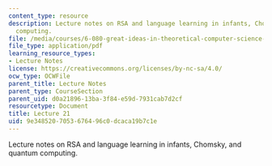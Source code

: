 ```yaml
---
content_type: resource
description: Lecture notes on RSA and language learning in infants, Chomsky, and quantum
  computing.
file: /media/courses/6-080-great-ideas-in-theoretical-computer-science-spring-2008/9e3485207053676496c0dcaca19b7c1e_lec21.pdf
file_type: application/pdf
learning_resource_types:
- Lecture Notes
license: https://creativecommons.org/licenses/by-nc-sa/4.0/
ocw_type: OCWFile
parent_title: Lecture Notes
parent_type: CourseSection
parent_uid: d0a21896-13ba-3f84-e59d-7931cab7d2cf
resourcetype: Document
title: Lecture 21
uid: 9e348520-7053-6764-96c0-dcaca19b7c1e
---
```

Lecture notes on RSA and language learning in infants, Chomsky, and quantum computing.